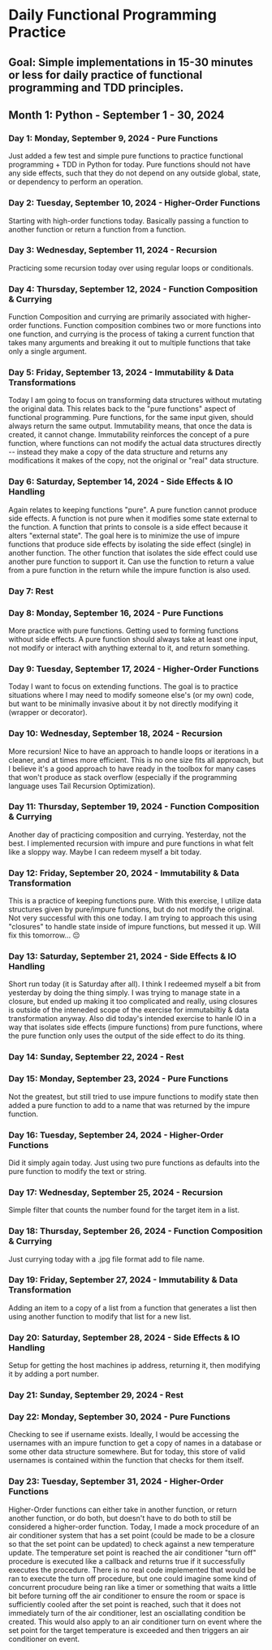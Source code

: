 # Daily Functional Programming Practice

## Goal: Simple implementations in 15-30 minutes or less for daily practice of functional programming and TDD principles. 

## Month 1: Python - September 1 - 30, 2024

### Day 1: Monday, September 9, 2024 - Pure Functions
Just added a few test and simple pure functions to practice functional programming + TDD in Python for today. Pure functions should not have any side effects, such that they do not depend on any outside global, state, or dependency to perform an operation. 

### Day 2: Tuesday, September 10, 2024 - Higher-Order Functions
Starting with high-order functions today. Basically passing a function to another function or return a function from a function. 

### Day 3: Wednesday, September 11, 2024 - Recursion
Practicing some recursion today over using regular loops or conditionals. 

### Day 4: Thursday, September 12, 2024 - Function Composition & Currying
Function Composition and currying are primarily associated with higher-order functions. Function composition combines two or more functions into one function, and currying is the process of taking a current function that takes many arguments and breaking it out to multiple functions that take only a single argument. 

### Day 5: Friday, September 13, 2024 - Immutability & Data Transformations
Today I am going to focus on transforming data structures without mutating the original data. This relates back to the "pure functions" aspect of functional programming. Pure functions, for the same input given, should always return the same output. Immutability means, that once the data is created, it cannot change. Immutability reinforces the concept of a pure function, where functions can not modify the actual data structures directly -- instead they make a copy of the data structure and returns any modifications it makes of the copy, not the original or "real" data structure. 

### Day 6: Saturday, September 14, 2024 - Side Effects & IO Handling
Again relates to keeping functions "pure". A pure function cannot produce side effects. A function is not pure when it modifies some state external to the function. A function that prints to console is a side effect because it alters "external state". The goal here is to minimize the use of impure functions that produce side effects by isolating the side effect (single) in another function. The other function that isolates the side effect could use another pure function to support it. Can use the function to return a value from a pure function in the return while the impure function is also used.  

### Day 7: Rest

### Day 8: Monday, September 16, 2024 - Pure Functions
More practice with pure functions. Getting used to forming functions without side effects. A pure function should always take at least one input, not modify or interact with anything external to it, and return something.  

### Day 9: Tuesday, September 17, 2024 - Higher-Order Functions
Today I want to focus on extending functions. The goal is to practice situations where I may need to modify someone else's (or my own) code, but want to be minimally invasive about it by not directly modifying it (wrapper or decorator). 

### Day 10: Wednesday, September 18, 2024 - Recursion
More recursion! Nice to have an approach to handle loops or iterations in a cleaner, and at times more efficient. This is no one size fits all approach, but I believe it's a good approach to have ready in the toolbox for many cases that won't produce as stack overflow (especially if the programming language uses Tail Recursion Optimization). 

### Day 11: Thursday, September 19, 2024 - Function Composition & Currying 
Another day of practicing composition and currying. Yesterday, not the best. I implemented recursion with impure and pure functions in what felt like a sloppy way. Maybe I can redeem myself a bit today.  

### Day 12: Friday, September 20, 2024 - Immutability & Data Transformation
This is a practice of keeping functions pure. With this exercise, I utilize data structures given by pure/impure functions, but do not modify the original. Not very successful with this one today. I am trying to approach this using "closures" to handle state inside of impure functions, but messed it up. Will fix this tomorrow... 😔

### Day 13: Saturday, September 21, 2024 - Side Effects & IO Handling
Short run today (it is Saturday after all). I think I redeemed myself a bit from yesterday by doing the thing simply. I was trying to manage state in a closure, but ended up making it too complicated and really, using closures is outside of the inteneded scope of the exercise for immutabiltiy & data transformation anyway. Also did today's intended exercise to hanle IO in a way that isolates side effects (impure functions) from pure functions, where the pure function only uses the output of the side effect to do its thing. 

### Day 14: Sunday, September 22, 2024 - Rest 

### Day 15: Monday, September 23, 2024 - Pure Functions 
Not the greatest, but still tried to use impure functions to modify state then added a pure function to add to a name that was returned by the impure function. 

### Day 16: Tuesday, September 24, 2024 - Higher-Order Functions
Did it simply again today. Just using two pure functions as defaults into the pure function to modify the text or string. 

### Day 17: Wednesday, September 25, 2024 - Recursion
Simple filter that counts the number found for the target item in a list. 

### Day 18: Thursday, September 26, 2024 - Function Composition & Currying
Just currying today with a .jpg file format add to file name. 

### Day 19: Friday, September 27, 2024 - Immutability & Data Transformation 
Adding an item to a copy of a list from a function that generates a list then using another function to modify that list for a new list. 

### Day 20: Saturday, September 28, 2024 - Side Effects & IO Handling  
Setup for getting the host machines ip address, returning it, then modifying it by adding a port number. 

### Day 21: Sunday, September 29, 2024 - Rest

### Day 22: Monday, September 30, 2024 - Pure Functions
Checking to see if username exists. Ideally, I would be accessing the usernames with an impure function to get a copy of names in a database or some other data structure somewhere. But for today, this store of valid usernames is contained within the function that checks for them itself. 

### Day 23: Tuesday, September 31, 2024 - Higher-Order Functions
Higher-Order functions can either take in another function, or return another function, or do both, but doesn't have to do both to still be considered a higher-order function. Today, I made a mock procedure of an air conditioner system that has a set point (could be made to be a closure so that the set point can be updated) to check against a new temperature update. The temperature set point is reached the air conditioner "turn off" procedure is executed like a callback and returns true if it successfully executes the procedure. There is no real code implemented that would be ran to execute the turn off procedure, but one could imagine some kind of concurrent procudure being ran like a timer or something that waits a little bit before turning off the air conditioner to ensure the room or space is sufficiently cooled after the set point is reached, such that it does not immediately turn of the air conditioner, lest an osciallating condition be created. This would also apply to an air conditioner turn on event where the set point for the target temperature is exceeded and then triggers an air conditioner on event. 
